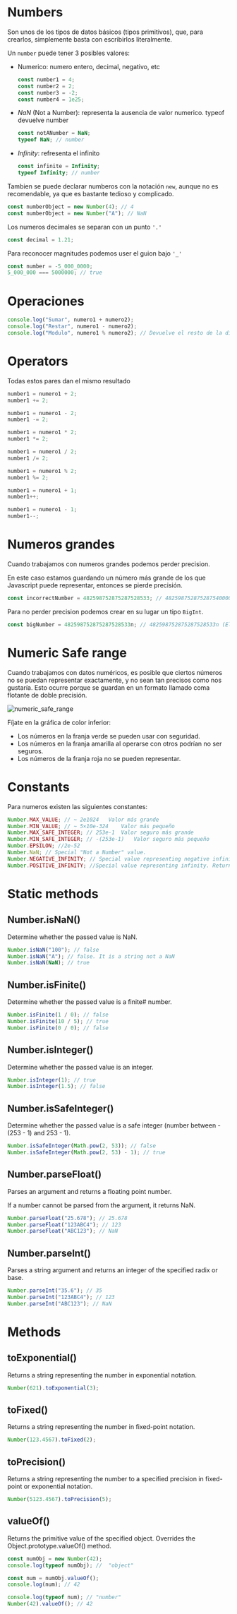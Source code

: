 # Numbers

Son unos de los tipos de datos básicos (tipos primitivos), que, para crearlos, simplemente basta con escribirlos literalmente.

Un `number` puede tener 3 posibles valores:

- Numerico: numero entero, decimal, negativo, etc
  ```js
  const number1 = 4;
  const number2 = 2;
  const number3 = -2;
  const number4 = 1e25;
  ```
- _NaN_ (Not a Number): representa la ausencia de valor numerico. typeof devuelve number
  ```js
  const notANumber = NaN;
  typeof NaN; // number
  ```
- _Infinity_: refresenta el infinito
  ```js
  const infinite = Infinity;
  typeof Infinity; // number
  ```

Tambien se puede declarar numberos con la notación `new`, aunque no es recomendable, ya que es bastante tedioso y complicado.

```js
const numberObject = new Number(4); // 4
const numberObject = new Number("A"); // NaN
```

Los numeros decimales se separan con un punto `'.'`

```js
const decimal = 1.21;
```

Para reconocer magnitudes podemos user el guion bajo `'_'`

```js
const number = -5_000_0000;
5_000_000 === 5000000; // true
```

# Operaciones

```js
console.log("Sumar", numero1 + numero2);
console.log("Restar", numero1 - numero2);
console.log("Modulo", numero1 % numero2); // Devuelve el resto de la divison
```

# Operators

Todas estos pares dan el mismo resultado

```js
number1 = numero1 + 2;
number1 += 2;

number1 = numero1 - 2;
number1 -= 2;

number1 = numero1 * 2;
number1 *= 2;

number1 = numero1 / 2;
number1 /= 2;

number1 = numero1 % 2;
number1 %= 2;

number1 = numero1 + 1;
number1++;

number1 = numero1 - 1;
number1--;
```

# Numeros grandes

Cuando trabajamos con numeros grandes podemos perder precision.

En este caso estamos guardando un número más grande de los que Javascript puede representar, entonces se pierde precisión.

```js
const incorrectNumber = 482598752875287528533; // 482598752875287540000 (No es el mismo numero exacto, ha perdido precision)
```

Para no perder precision podemos crear en su lugar un tipo `BigInt`.

```js
const bigNumber = 482598752875287528533n; // 482598752875287528533n (El mismo)
```

# Numeric Safe range

Cuando trabajamos con datos numéricos, es posible que ciertos números no se puedan representar exactamente, y no sean tan precisos como nos gustaría. Esto ocurre porque se guardan en un formato llamado coma flotante de doble precisión.

![numeric_safe_range](/js-docs//4-Numbers//images//safe-integer.png)

Fíjate en la gráfica de color inferior:

- Los números en la franja verde se pueden usar con seguridad.
- Los números en la franja amarilla al operarse con otros podrían no ser seguros.
- Los números de la franja roja no se pueden representar.

# Constants

Para numeros existen las siguientes constantes:

```js
Number.MAX_VALUE; // ~ 2e1024	Valor más grande
Number.MIN_VALUE; // ~ 5×10e-324	Valor más pequeño
Number.MAX_SAFE_INTEGER; // 253e-1	Valor seguro más grande
Number.MIN_SAFE_INTEGER; // -(253e-1)	Valor seguro más pequeño
Number.EPSILON; //2e-52
Number.NaN; // Special "Not a Number" value.
Number.NEGATIVE_INFINITY; // Special value representing negative infinity. Returned on overflow.
Number.POSITIVE_INFINITY; //Special value representing infinity. Returned on overflow.
```

# Static methods

## Number.isNaN()

Determine whether the passed value is NaN.

```js
Number.isNaN("100"); // false
Number.isNaN("A"); // false. It is a string not a NaN
Number.isNaN(NaN); // true
```

## Number.isFinite()

Determine whether the passed value is a finite# number.

```js
Number.isFinite(1 / 0); // false
Number.isFinite(10 / 5); // true
Number.isFinite(0 / 0); // false
```

## Number.isInteger()

Determine whether the passed value is an integer.

```js
Number.isInteger(1); // true
Number.isInteger(1.5); // false
```

## Number.isSafeInteger()

Determine whether the passed value is a safe integer (number between -(253 - 1)
and 253 - 1).

```js
Number.isSafeInteger(Math.pow(2, 53)); // false
Number.isSafeInteger(Math.pow(2, 53) - 1); // true
```

## Number.parseFloat()

Parses an argument and returns a floating point number.

If a number cannot be parsed from the argument, it returns NaN.

```js
Number.parseFloat("25.678"); // 25.678
Number.parseFloat("123ABC4"); // 123
Number.parseFloat("ABC123"); // NaN
```

## Number.parseInt()

Parses a string argument and returns an integer of the specified radix or base.

```js
Number.parseInt("35.6"); // 35
Number.parseInt("123ABC4"); // 123
Number.parseInt("ABC123"); // NaN
```

# Methods

## toExponential()

Returns a string representing the number in exponential notation.

```js
Number(621).toExponential(3);
```

## toFixed()

Returns a string representing the number in fixed-point notation.

```js
Number(123.4567).toFixed(2);
```

## toPrecision()

Returns a string representing the number to a specified precision in fixed-point or exponential notation.

```js
Number(5123.4567).toPrecision(5);
```

## valueOf()

Returns the primitive value of the specified object. Overrides the Object.prototype.valueOf() method.

```js
const numObj = new Number(42);
console.log(typeof numObj); //  "object"

const num = numObj.valueOf();
console.log(num); // 42

console.log(typeof num); // "number"
Number(42).valueOf(); // 42
```

